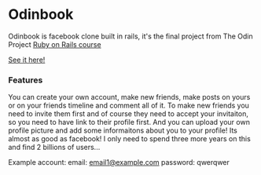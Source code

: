 # Odinbook

Odinbook is facebook clone built in rails, it's the final project from The Odin Project [Ruby on Rails course](http://www.theodinproject.com/ruby-on-rails/final-project)

[See it here!](https://aqueous-earth-6301.herokuapp.com/)

### Features

You can create your own account, make new friends, make posts on yours or on your friends timeline and comment all of it. To make new friends you need to invite them first and of course they need to accept your invitaiton, so you need to have link to their profile first. And you can upload your own profile picture and add some informaitons about you to your profile! Its almost as good as facebook! I only need to spend three more years on this and find 2 billions of users...


Example account:
email:     email1@example.com
password:  qwerqwer
